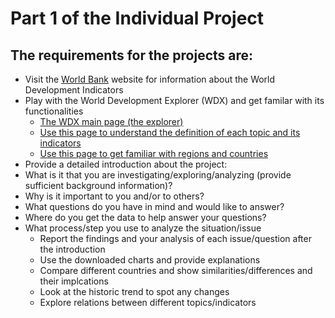 # Part 1 of the Individual Project

## The requirements for the projects are:
-  Visit the [World Bank](https://datatopics.worldbank.org/world-development-indicators/) website for information about the World Development Indicators
- Play with the World Development Explorer (WDX) and get familar with its functionalities
  -	[The WDX main page (the explorer)](http://www.worlddev.xyz)
  -	[Use this page to understand the definition of each topic and its indicators](http://www.worlddev.xyz/indicators)
  - [Use this page to get familiar with regions and countries](http://www.worlddev.xyz/countries)
-	Provide a detailed introduction about the project:
  - What is it that you are investigating/exploring/analyzing (provide sufficient background information)?
  - Why is it important to you and/or to others?
  - What questions do you have in mind and would like to answer?
  - Where do you get the data to help answer your questions?
  - What process/step you use to analyze the situation/issue
    - Report the findings and your analysis of each issue/question after the introduction
    - Use the downloaded charts and provide explanations
    - Compare different countries and show similarities/differences and their implcations
    - Look at the historic trend to spot any changes
    - Explore relations between different topics/indicators
